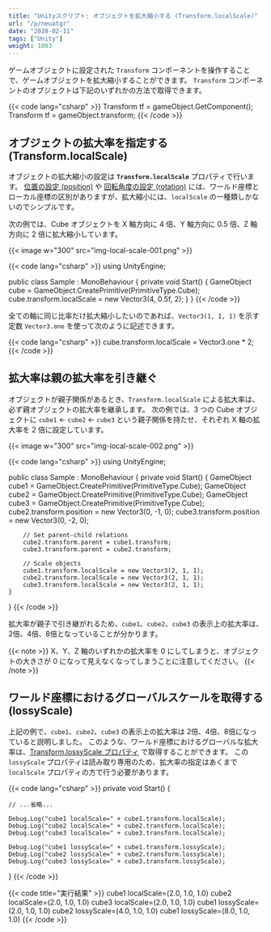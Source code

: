 ```yaml
---
title: "Unityスクリプト: オブジェクトを拡大縮小する (Transform.localScale)"
url: "/p/neuatgr"
date: "2020-02-11"
tags: ["Unity"]
weight: 1003
---
```


ゲームオブジェクトに設定された `Transform` コンポーネントを操作することで、ゲームオブジェクトを拡大縮小することができます。
`Transform` コンポーネントのオブジェクトは下記のいずれかの方法で取得できます。

{{< code lang="csharp" >}}
Transform tf = gameObject.GetComponent<Transform>();
Transform tf = gameObject.transform;
{{< /code >}}


オブジェクトの拡大率を指定する (Transform.localScale)
----

オブジェクトの拡大縮小の設定は **`Transform.localScale`** プロパティで行います。
[位置の設定 (position)](/p/53o7p8p) や [回転角度の設定 (rotation)](/p/dx9is3c) には、ワールド座標とローカル座標の区別がありますが、拡大縮小には、`localScale` の一種類しかないのでシンプルです。

次の例では、Cube オブジェクトを X 軸方向に 4 倍、Y 軸方向に 0.5 倍、Z 軸方向に 2 倍に拡大縮小しています。

{{< image w="300" src="img-local-scale-001.png" >}}

{{< code lang="csharp" >}}
using UnityEngine;

public class Sample : MonoBehaviour {
    private void Start() {
        GameObject cube = GameObject.CreatePrimitive(PrimitiveType.Cube);
        cube.transform.localScale = new Vector3(4, 0.5f, 2);
    }
}
{{< /code >}}

全ての軸に同じ比率だけ拡大縮小したいのであれば、`Vector3(1, 1, 1)` を示す定数 `Vector3.one` を使って次のように記述できます。

{{< code lang="csharp" >}}
cube.transform.localScale = Vector3.one * 2;
{{< /code >}}


拡大率は親の拡大率を引き継ぐ
----

オブジェクトが親子関係があるとき、`Transform.localScale` による拡大率は、必ず親オブジェクトの拡大率を継承します。
次の例では、3 つの Cube オブジェクトに `cube1` ← `cube2` ← `cube3` という親子関係を持たせ、それぞれ X 軸の拡大率を 2 倍に設定しています。

{{< image w="300" src="img-local-scale-002.png" >}}

{{< code lang="csharp" >}}
using UnityEngine;

public class Sample : MonoBehaviour {
    private void Start() {
        GameObject cube1 = GameObject.CreatePrimitive(PrimitiveType.Cube);
        GameObject cube2 = GameObject.CreatePrimitive(PrimitiveType.Cube);
        GameObject cube3 = GameObject.CreatePrimitive(PrimitiveType.Cube);
        cube2.transform.position = new Vector3(0, -1, 0);
        cube3.transform.position = new Vector3(0, -2, 0);

        // Set parent-child relations
        cube2.transform.parent = cube1.transform;
        cube3.transform.parent = cube2.transform;

        // Scale objects
        cube1.transform.localScale = new Vector3(2, 1, 1);
        cube2.transform.localScale = new Vector3(2, 1, 1);
        cube3.transform.localScale = new Vector3(2, 1, 1);
    }
}
{{< /code >}}

拡大率が親子で引き継がれるため、`cube1`、`cube2`、`cube3` の表示上の拡大率は、2倍、4倍、8倍となっていることが分かります。

{{< note >}}
X、Y、Z 軸のいずれかの拡大率を 0 にしてしまうと、オブジェクトの大きさが 0 になって見えなくなってしまうことに注意してください。
{{< /note >}}


ワールド座標におけるグローバルスケールを取得する (lossyScale)
----

上記の例で、`cube1`、`cube2`、`cube3` の表示上の拡大率は 2倍、4倍、8倍になっていると説明しました。
このような、ワールド座標におけるグローバルな拡大率は、[Transform.lossyScale プロパティ](https://docs.unity3d.com/ja/current/ScriptReference/Transform-lossyScale.html) で取得することができます。
この `lossyScale` プロパティは読み取り専用のため、拡大率の指定はあくまで `localScale` プロパティの方で行う必要があります。

{{< code lang="csharp" >}}
private void Start() {

    // ...省略...

    Debug.Log("cube1 localScale=" + cube1.transform.localScale);
    Debug.Log("cube2 localScale=" + cube2.transform.localScale);
    Debug.Log("cube3 localScale=" + cube3.transform.localScale);

    Debug.Log("cube1 lossyScale=" + cube1.transform.lossyScale);
    Debug.Log("cube2 lossyScale=" + cube2.transform.lossyScale);
    Debug.Log("cube3 lossyScale=" + cube3.transform.lossyScale);
}
{{< /code >}}

{{< code title="実行結果" >}}
cube1 localScale=(2.0, 1.0, 1.0)
cube2 localScale=(2.0, 1.0, 1.0)
cube3 localScale=(2.0, 1.0, 1.0)
cube1 lossyScale=(2.0, 1.0, 1.0)
cube2 lossyScale=(4.0, 1.0, 1.0)
cube1 lossyScale=(8.0, 1.0, 1.0)
{{< /code >}}

